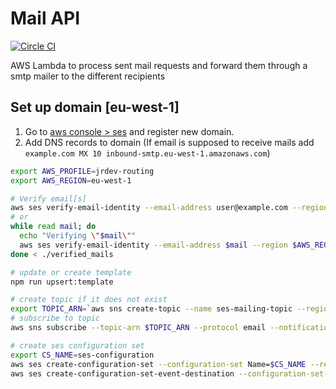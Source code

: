 # Mail API

[![Circle CI](https://circleci.com/gh/jroehl/lambda.mail-api/tree/master.svg?style=shield&circle-token=f6de3240c2da0ef7594cf3749b404adf7541d8d3)](https://circleci.com/gh/jroehl/lambda.mail-api/tree/master)

AWS Lambda to process sent mail requests and forward them through a smtp mailer to the different recipients

## Set up domain [eu-west-1]

1. Go to [aws console > ses](https://eu-west-1.console.aws.amazon.com/ses/home?region=eu-west-1) and register new domain.
2. Add DNS records to domain
   (If email is supposed to receive mails add `example.com MX 10 inbound-smtp.eu-west-1.amazonaws.com`)

```bash
export AWS_PROFILE=jrdev-routing
export AWS_REGION=eu-west-1

# Verify email[s]
aws ses verify-email-identity --email-address user@example.com --region $AWS_REGION
# or
while read mail; do
  echo "Verifying \"$mail\""
  aws ses verify-email-identity --email-address $mail --region $AWS_REGION
done < ./verified_mails

# update or create template
npm run upsert:template

# create topic if it does not exist
export TOPIC_ARN=`aws sns create-topic --name ses-mailing-topic --region $AWS_REGION --query 'TopicArn'`
# subscribe to topic
aws sns subscribe --topic-arn $TOPIC_ARN --protocol email --notification-endpoint <email> --region $AWS_REGION

# create ses configuration set
export CS_NAME=ses-configuration
aws ses create-configuration-set --configuration-set Name=$CS_NAME --region $AWS_REGION
aws ses create-configuration-set-event-destination --configuration-set-name $CS_NAME --region $AWS_REGION --event-destination "{\"Name\": \"ses-sns-renderingfailure\", \"Enabled\": true, \"MatchingEventTypes\": [\"renderingFailure\", \"reject\", \"bounce\", \"complaint\"], \"SNSDestination\": {\"TopicARN\": \"$TOPIC_ARN\"}}"

```